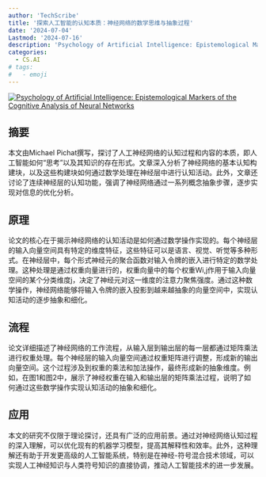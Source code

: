 ```yaml
---
author: 'TechScribe'
title: '探索人工智能的认知本质：神经网络的数学思维与抽象过程'
date: '2024-07-04'
Lastmod: '2024-07-16'
description: 'Psychology of Artificial Intelligence: Epistemological Markers of the Cognitive Analysis of Neural Networks'
categories:
  - CS.AI
# tags:
#   - emoji
---
```


[![Psychology of Artificial Intelligence: Epistemological Markers of the Cognitive Analysis of Neural Networks](https://arxiv-research-1301205113.cos.ap-guangzhou.myqcloud.com/images/2407.09563v1.pdf_0.jpg)](https://arxiv.org/abs/2407.09563v1)

## 摘要

本文由Michael Pichat撰写，探讨了人工神经网络的认知过程和内容的本质，即人工智能如何“思考”以及其知识的存在形式。文章深入分析了神经网络的基本认知构建块，以及这些构建块如何通过数学处理在神经层中进行认知活动。此外，文章还讨论了连续神经层的认知功能，强调了神经网络通过一系列概念抽象步骤，逐步实现对信息的优化分析。<!--more-->

## 原理

论文的核心在于揭示神经网络的认知活动是如何通过数学操作实现的。每个神经层的输入向量空间具有特定的维度特征，这些特征可以是语言、视觉、听觉等多种形式。在神经层中，每个形式神经元的聚合函数对输入令牌的嵌入进行特定的数学处理。这种处理是通过权重向量进行的，权重向量中的每个权重Wi,j作用于输入向量空间的某个分类维度j，决定了神经元对这一维度的注意力聚焦强度。通过这种数学操作，神经网络能够将输入令牌的嵌入投影到越来越抽象的向量空间中，实现认知活动的逐步抽象和细化。

## 流程

论文详细描述了神经网络的工作流程，从输入层到输出层的每一层都通过矩阵乘法进行权重处理。每个神经层的输入向量空间通过权重矩阵进行调整，形成新的输出向量空间。这个过程涉及到权重的乘法和加法操作，最终形成新的抽象维度。例如，在图1和图2中，展示了神经权重在输入和输出层的矩阵乘法过程，说明了如何通过这些数学操作实现认知活动的抽象和细化。

## 应用

本文的研究不仅限于理论探讨，还具有广泛的应用前景。通过对神经网络认知过程的深入理解，可以优化现有的机器学习模型，提高其解释性和效率。此外，这种理解还有助于开发更高级的人工智能系统，特别是在神经-符号混合技术领域，可以实现人工神经知识与人类符号知识的直接协调，推动人工智能技术的进一步发展。
